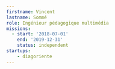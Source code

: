 ```yaml
---
firstname: Vincent
lastname: Sommé
role: Ingénieur pédagogique multimédia
missions:
  - start: '2018-07-01'
    end: '2019-12-31'
    status: independent
startups:
    - diagoriente
---
```

